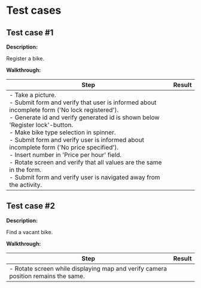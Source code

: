 # Test cases

## Test case #1

**Description:**

Register a bike.

**Walkthrough:**

| **Step**                                                     | **Result** |
| ------------------------------------------------------------ | ---------- |
| - Take a picture.<br />- Submit form and verify that user is informed about incomplete form ('No lock registered'). <br />- Generate id and verify generated id is shown below 'Register lock'-button.<br />- Make bike type selection in spinner.<br /> - Submit form and verify user is informed about incomplete form ('No price specified').<br />- Insert number in 'Price per hour' field.<br />- Rotate screen and verify that all values are the same in the form.<br />- Submit form and verify user is navigated away from the activity. |            |

## Test case #2

**Description:**

Find a vacant bike.

**Walkthrough:**

| **Step**                                                     | **Result** |
| ------------------------------------------------------------ | ---------- |
| - Rotate screen while displaying map and verify camera position remains the same. |            |